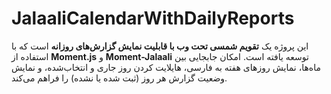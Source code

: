 # JalaaliCalendarWithDailyReports
این پروژه یک **تقویم شمسی تحت وب با قابلیت نمایش گزارش‌های روزانه** است که با استفاده از **Moment.js** و **Moment-Jalaali** توسعه یافته است. امکان جابجایی بین ماه‌ها، نمایش روزهای هفته به فارسی، هایلایت کردن روز جاری و انتخاب‌شده، و نمایش وضعیت گزارش هر روز (ثبت شده یا نشده) را فراهم می‌کند.
